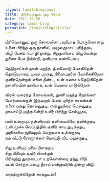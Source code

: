 ```yaml
---
layout: tamil/blog/post
title: பிரிவென்னும் ஒரு சொல்
date: 2011-12-26
category: tamil-blog
permalink: /tamil/blog/:title/
---
```


பிரிவென்னும் ஒரு சொல்லின், அறியாத பொருளொன்று <br/>
உனை பிரிந்த ஒரு நாளில், முழுவதுமாய் புரிந்ததடி <br/>
விழி பேசும் மொழி ஒன்று, சிறுதுளியாய் விழுமென்று <br/>
துணை பேச நீயின்றி, தனியாக கண்டேனடி

நெடுநாட்கள் நான் மறந்த, நிலவோடு பேசுகிறேன் <br/>
தொடுவானம் வரை பறந்த, நினைவுகளை யோசிக்கிறேன் <br/>
குளிர்தென்றல் எனை தீண்ட, உன் சுவாசம் தேடுகிறேன் <br/>
நள்ளிரவில் தனியாக, உன் பெயரை பாடுகிறேன்

விரல் வரைந்த கோலங்கள், துணி மறந்த நேரங்கள் <br/>
போர்வைக்குள் இருவரும் போர் புரிந்த காலங்கள் <br/>
எனை வந்து கொல்லுதடி, என்னுயிரை மெல்லுதடி <br/>
தாலாட்டு முத்தமின்றி உயிர் பிரிந்து செல்லுதடி

பனி உறையும் நள்ளிரவும் தனிமையிலே தவிக்குதடி <br/>
உன் மூச்சு வெப்பத்தில் குளிர் காய துடிக்குதடி <br/>
அதிகாலை சூரியனும் மெதுவாக உதிக்குதடி <br/>
நம் வீட்டு ரோஜாக்கள் மொட்டு விட மறுக்குதடி

சிறு உளியும் மலை பிளக்கும் <br/>
சிறு பிரிவும் உயிர் பிளக்கும் <br/>
பிரிவுற்று துயரடையா உறவொன்றை தந்து விடு <br/>
கடல் சேர்ந்த மழை நீராய் என்னுயிரில் நின்று விடு!

காத்திருக்கிறேன் காதலுடன்!
